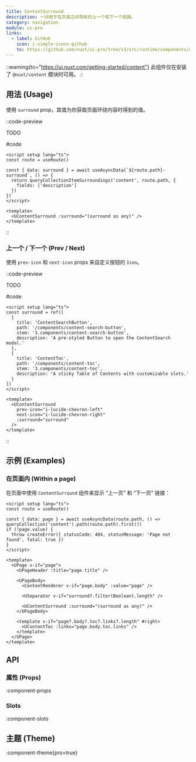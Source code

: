 ```yaml
---
title: ContentSurround
description: 一对用于在页面之间导航的上一个和下一个链接。
category: navigation
module: ui-pro
links:
  - label: GitHub
    icon: i-simple-icons-github
    to: https://github.com/nuxt/ui-pro/tree/v3/src/runtime/components/content/ContentSurround.vue
---
```


::warning{to="https://ui.nuxt.com/getting-started/content"}
此组件仅在安装了 `@nuxt/content` 模块时可用。
::

## 用法 (Usage)

使用 `surround` prop，其值为你获取页面环绕内容时得到的值。

::code-preview

TODO

#code
```vue
<script setup lang="ts">
const route = useRoute()

const { data: surround } = await useAsyncData(`${route.path}-surround`, () => {
  return queryCollectionItemSurroundings('content', route.path, {
    fields: ['description']
  })
})
</script>

<template>
  <UContentSurround :surround="(surround as any)" />
</template>
```
::

### 上一个 / 下一个 (Prev / Next)

使用 `prev-icon` 和 `next-icon` props 来自定义按钮的 `Icon`。

::code-preview

TODO

#code
```vue
<script setup lang="ts">
const surround = ref([
  {
    title: 'ContentSearchButton',
    path: '/components/content-search-button',
    stem: '3.components/content-search-button',
    description: 'A pre-styled Button to open the ContentSearch modal.'
  },
  {
    title: 'ContentToc',
    path: '/components/content-toc',
    stem: '3.components/content-toc',
    description: 'A sticky Table of Contents with customizable slots.'
  }
])
</script>

<template>
  <UContentSurround
    prev-icon="i-lucide-chevron-left"
    next-icon="i-lucide-chevron-right"
    :surround="surround"
  />
</template>
```
::

## 示例 (Examples)

### 在页面内 (Within a page)

在页面中使用 `ContentSurround` 组件来显示 “上一页” 和 “下一页” 链接：

```vue [pages/[...slug].vue]
<script setup lang="ts">
const route = useRoute()

const { data: page } = await useAsyncData(route.path, () => queryCollection('content').path(route.path).first())
if (!page.value) {
  throw createError({ statusCode: 404, statusMessage: 'Page not found', fatal: true })
}
</script>

<template>
  <UPage v-if="page">
    <UPageHeader :title="page.title" />

    <UPageBody>
      <ContentRenderer v-if="page.body" :value="page" />

      <USeparator v-if="surround?.filter(Boolean).length" />

      <UContentSurround :surround="(surround as any)" />
    </UPageBody>

    <template v-if="page?.body?.toc?.links?.length" #right>
      <UContentToc :links="page.body.toc.links" />
    </template>
  </UPage>
</template>
```

## API

### 属性 (Props)

:component-props

### Slots

:component-slots

## 主题 (Theme)

:component-theme{pro=true}

